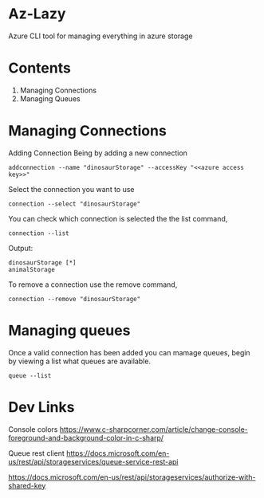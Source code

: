 # Az-Lazy
Azure CLI tool for managing everything in azure storage

# Contents

1. Managing Connections
2. Managing Queues

# Managing Connections

Adding Connection Being by adding a new connection

`addconnection --name "dinosaurStorage" --accessKey "<<azure access key>>"`

Select the connection you want to use

`connection --select "dinosaurStorage"`

You can check which connection is selected the the list command,

`connection --list`

Output:

```
dinosaurStorage [*]
animalStorage
```

To remove a connection use the remove command,

`connection --remove "dinosaurStorage"`

# Managing queues

Once a valid connection has been added you can  mamage queues, begin by viewing a list what queues are available.

`queue --list`

# Dev Links

Console colors
https://www.c-sharpcorner.com/article/change-console-foreground-and-background-color-in-c-sharp/

Queue rest client
https://docs.microsoft.com/en-us/rest/api/storageservices/queue-service-rest-api


https://docs.microsoft.com/en-us/rest/api/storageservices/authorize-with-shared-key